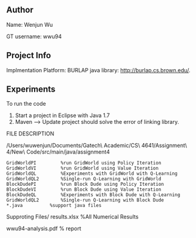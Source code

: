 ## **Author**

Name: Wenjun Wu

GT username: wwu94

## Project Info

Implmentation Platform: BURLAP java library: http://burlap.cs.brown.edu/. 

## Experiments

To run the code

1. Start a project in Eclipse with Java 1.7
2. Maven —> Update project should solve the error of linking library. 

FILE DESCRIPTION

/Users/wuwenjun/Documents/Gatech\ Academic/CS\ 4641/Assignment\ 4/New\ Code/src/main/java/assignment4

	GridWorldPI			%run GridWorld using Policy Iteration
	GridWorldVI			%run GridWorld using Value Iteration
	GridWorldQL			%Experiments with GridWorld with Q-Learning
	GridWorldQL2		%Single-run Q-Learning with GridWorld
	BlockDudePI			%run Block Dude using Policy Iteration
	BlockDudeVI			%run Block Dude using Value Iteration
	BlockDudeQL			%Experiments with Block Dude with Q-Learning
	GridWorldQL2		%Single-run Q-Learning with Block Dude
	*.java			%support java files

Supproting Files/
	results.xlsx							%All Numerical Results

wwu94-analysis.pdf						% report
​	
​		
​		
​		
​		
​		
​		
​		
​		
​		